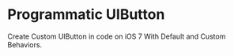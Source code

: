 Programmatic UIButton
===============

Create Custom UIButton in code on iOS 7 With Default and Custom Behaviors.

